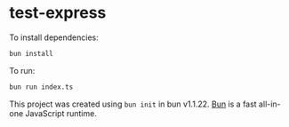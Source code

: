 # test-express

To install dependencies:

```bash
bun install
```

To run:

```bash
bun run index.ts
```

This project was created using `bun init` in bun v1.1.22. [Bun](https://bun.sh) is a fast all-in-one JavaScript runtime.
